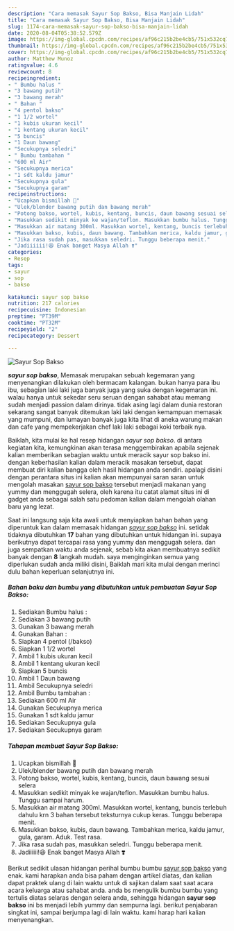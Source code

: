 ```yaml
---
description: "Cara memasak Sayur Sop Bakso, Bisa Manjain Lidah"
title: "Cara memasak Sayur Sop Bakso, Bisa Manjain Lidah"
slug: 1174-cara-memasak-sayur-sop-bakso-bisa-manjain-lidah
date: 2020-08-04T05:38:52.579Z
image: https://img-global.cpcdn.com/recipes/af96c215b2be4cb5/751x532cq70/sayur-sop-bakso-foto-resep-utama.jpg
thumbnail: https://img-global.cpcdn.com/recipes/af96c215b2be4cb5/751x532cq70/sayur-sop-bakso-foto-resep-utama.jpg
cover: https://img-global.cpcdn.com/recipes/af96c215b2be4cb5/751x532cq70/sayur-sop-bakso-foto-resep-utama.jpg
author: Matthew Munoz
ratingvalue: 4.6
reviewcount: 8
recipeingredient:
- " Bumbu halus "
- "3 bawang putih"
- "3 bawang merah"
- " Bahan "
- "4 pentol bakso"
- "1 1/2 wortel"
- "1 kubis ukuran kecil"
- "1 kentang ukuran kecil"
- "5 buncis"
- "1 Daun bawang"
- "Secukupnya seledri"
- " Bumbu tambahan "
- "600 ml Air"
- "Secukupnya merica"
- "1 sdt kaldu jamur"
- "Secukupnya gula"
- "Secukupnya garam"
recipeinstructions:
- "Ucapkan bismillah 🤗"
- "Ulek/blender bawang putih dan bawang merah"
- "Potong bakso, wortel, kubis, kentang, buncis, daun bawang sesuai selera"
- "Masukkan sedikit minyak ke wajan/teflon. Masukkan bumbu halus. Tunggu sampai harum."
- "Masukkan air matang 300ml. Masukkan wortel, kentang, buncis terlebuh dahulu krn 3 bahan tersebut teksturnya cukup keras. Tunggu beberapa menit."
- "Masukkan bakso, kubis, daun bawang. Tambahkan merica, kaldu jamur, gula, garam. Aduk. Test rasa."
- "Jika rasa sudah pas, masukkan seledri. Tunggu beberapa menit."
- "Jadiiiiii!😆 Enak banget Masya Allah ❣️"
categories:
- Resep
tags:
- sayur
- sop
- bakso

katakunci: sayur sop bakso 
nutrition: 217 calories
recipecuisine: Indonesian
preptime: "PT39M"
cooktime: "PT32M"
recipeyield: "2"
recipecategory: Dessert

---
```



![Sayur Sop Bakso](https://img-global.cpcdn.com/recipes/af96c215b2be4cb5/751x532cq70/sayur-sop-bakso-foto-resep-utama.jpg)

<b><i>sayur sop bakso</i></b>, Memasak merupakan sebuah kegemaran yang menyenangkan dilakukan oleh bermacam kalangan. bukan hanya para ibu ibu, sebagian laki laki juga banyak juga yang suka dengan kegemaran ini. walau hanya untuk sekedar seru seruan dengan sahabat atau memang sudah menjadi passion dalam dirinya. tidak asing lagi dalam dunia restoran sekarang sangat banyak ditemukan laki laki dengan kemampuan memasak yang mumpuni, dan lumayan banyak juga kita lihat di aneka warung makan dan cafe yang mempekerjakan chef laki laki sebagai koki terbaik nya.

Baiklah, kita mulai ke hal resep hidangan <i>sayur sop bakso</i>. di antara kegiatan kita, kemungkinan akan terasa menggembirakan apabila sejenak kalian memberikan sebagian waktu untuk meracik sayur sop bakso ini. dengan keberhasilan kalian dalam meracik masakan tersebut, dapat membuat diri kalian bangga oleh hasil hidangan anda sendiri. apalagi disini dengan perantara situs ini kalian akan mempunyai saran saran untuk mengolah masakan <u>sayur sop bakso</u> tersebut menjadi makanan yang yummy dan menggugah selera, oleh karena itu catat alamat situs ini di gadget anda sebagai salah satu pedoman kalian dalam mengolah olahan baru yang lezat.




Saat ini langsung saja kita awali untuk menyiapkan bahan bahan yang diperuntuk kan dalam memasak hidangan <u><i>sayur sop bakso</i></u> ini. setidak tidaknya dibutuhkan <b>17</b> bahan yang dibutuhkan untuk hidangan ini. supaya berikutnya dapat tercapai rasa yang yummy dan menggugah selera. dan juga sempatkan waktu anda sejenak, sebab kita akan membuatnya sedikit banyak dengan <b>8</b> langkah mudah. saya menginginkan semua yang diperlukan sudah anda miliki disini, Baiklah mari kita mulai dengan merinci dulu bahan keperluan selanjutnya ini.

<!--inarticleads1-->

##### Bahan baku dan bumbu yang dibutuhkan untuk pembuatan Sayur Sop Bakso:

1. Sediakan  Bumbu halus :
1. Sediakan 3 bawang putih
1. Gunakan 3 bawang merah
1. Gunakan  Bahan :
1. Siapkan 4 pentol (/bakso)
1. Siapkan 1 1/2 wortel
1. Ambil 1 kubis ukuran kecil
1. Ambil 1 kentang ukuran kecil
1. Siapkan 5 buncis
1. Ambil 1 Daun bawang
1. Ambil Secukupnya seledri
1. Ambil  Bumbu tambahan :
1. Sediakan 600 ml Air
1. Gunakan Secukupnya merica
1. Gunakan 1 sdt kaldu jamur
1. Sediakan Secukupnya gula
1. Sediakan Secukupnya garam




<!--inarticleads2-->

##### Tahapan membuat Sayur Sop Bakso:

1. Ucapkan bismillah 🤗
1. Ulek/blender bawang putih dan bawang merah
1. Potong bakso, wortel, kubis, kentang, buncis, daun bawang sesuai selera
1. Masukkan sedikit minyak ke wajan/teflon. Masukkan bumbu halus. Tunggu sampai harum.
1. Masukkan air matang 300ml. Masukkan wortel, kentang, buncis terlebuh dahulu krn 3 bahan tersebut teksturnya cukup keras. Tunggu beberapa menit.
1. Masukkan bakso, kubis, daun bawang. Tambahkan merica, kaldu jamur, gula, garam. Aduk. Test rasa.
1. Jika rasa sudah pas, masukkan seledri. Tunggu beberapa menit.
1. Jadiiiiii!😆 Enak banget Masya Allah ❣️




Berikut sedikit ulasan hidangan perihal bumbu bumbu <u>sayur sop bakso</u> yang enak. kami harapkan anda bisa paham dengan artikel diatas, dan kalian dapat praktek ulang di lain waktu untuk di sajikan dalam saat saat acara acara keluarga atau sahabat anda. anda bs mengulik bumbu bumbu yang tertulis diatas selaras dengan selera anda, sehingga hidangan <b>sayur sop bakso</b> ini bs menjadi lebih yummy dan sempurna lagi. berikut penjabaran singkat ini, sampai berjumpa lagi di lain waktu. kami harap hari kalian menyenangkan.
